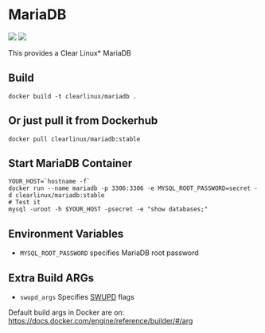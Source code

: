 MariaDB
=======
[![](https://images.microbadger.com/badges/image/clearlinux/mariadb.svg)](http://microbadger.com/images/clearlinux/mariadb "Get your own image badge on microbadger.com")
[![](https://images.microbadger.com/badges/version/clearlinux/mariadb.svg)](http://microbadger.com/images/clearlinux/mariadb "Get your own version badge on microbadger.com")

This provides a Clear Linux* MariaDB

Build
-----
```
docker build -t clearlinux/mariadb .
```

Or just pull it from Dockerhub
---------------------------
```
docker pull clearlinux/mariadb:stable
```

Start MariaDB Container
-----------------------
```
YOUR_HOST=`hostname -f`
docker run --name mariadb -p 3306:3306 -e MYSQL_ROOT_PASSWORD=secret -d clearlinux/mariadb:stable
# Test it
mysql -uroot -h $YOUR_HOST -psecret -e "show databases;"
```

Environment Variables
---------------------
- ``MYSQL_ROOT_PASSWORD`` specifies MariaDB root password

Extra Build ARGs
----------------
- ``swupd_args`` Specifies [SWUPD](https://github.com/clearlinux/swupd-client/blob/master/docs/swupd.1.rst#options) flags

Default build args in Docker are on: https://docs.docker.com/engine/reference/builder/#/arg

